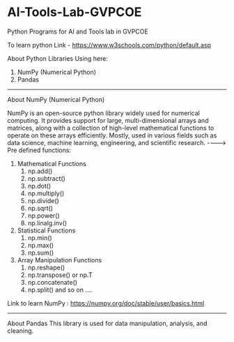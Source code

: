 # AI-Tools-Lab-GVPCOE
Python Programs for AI and Tools lab in GVPCOE

To learn python 
Link - https://www.w3schools.com/python/default.asp

About Python Libraries Using here:
1) NumPy (Numerical Python)
2) Pandas

------------------------

About NumPy (Numerical Python)

NumPy is an open-source python library widely used for numerical computing. It provides support for large, multi-dimensional arrays and matrices,
along with a collection of high-level mathematical functions to operate on these arrays efficiently.
Mostly, used in various fields such as data science, machine learning, engineering, and scientific research.
----> Pre defined functions:
1) Mathematical Functions
   1) np.add()
   2) np.subtract()
   3) np.dot()
   4) np.multiply()
   5) np.divide()
   6) np.sqrt()
   7) np.power()
   8) np.linalg.inv()
2) Statistical Functions
   1) np.min()
   2) np.max()
   3) np.sum()
3) Array Manipulation Functions
   1) np.reshape()
   2) np.transpose() or np.T
   3) np.concatenate()
   4) np.split()
and so on ....

Link to learn NumPy : https://numpy.org/doc/stable/user/basics.html

------------------------

About Pandas 
 This library is used for data manipulation, analysis, and cleaning. 

